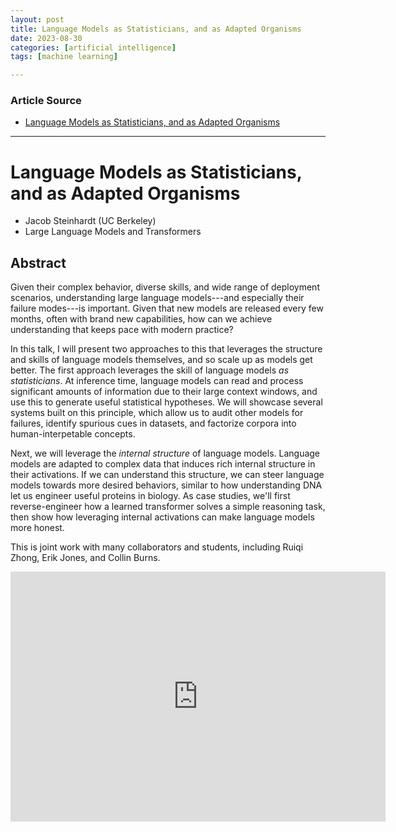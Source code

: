 ```yaml
---
layout: post
title: Language Models as Statisticians, and as Adapted Organisms
date: 2023-08-30
categories: [artificial intelligence]
tags: [machine learning]

---
```


### Article Source

* [Language Models as Statisticians, and as Adapted Organisms](https://www.youtube.com/watch?v=_oHvhJhjkx0)

---

# Language Models as Statisticians, and as Adapted Organisms

* Jacob Steinhardt (UC Berkeley)
* Large Language Models and Transformers

## Abstract
Given their complex behavior, diverse skills, and wide range of deployment scenarios, understanding large language models---and especially their  failure modes---is important. Given that new models are released every few months, often with brand new capabilities, how can we achieve understanding that keeps pace with modern practice?

In this talk, I will present two approaches to this that leverages the structure and skills of language models themselves, and so scale up as models get better. The first approach leverages the skill of language models *as statisticians*. At inference time, language models can read and process significant amounts of information due to their large context windows, and use this to generate useful statistical hypotheses. We will showcase several systems built on this principle, which allow us to audit other models for failures, identify spurious cues in datasets, and factorize corpora into human-interpetable concepts.

Next, we will leverage the *internal structure* of language models. Language models are adapted to complex data that induces rich internal structure in their activations. If we can understand this structure, we can steer language models towards more desired behaviors, similar to how understanding DNA let us engineer useful proteins in biology. As case studies, we'll first reverse-engineer how a learned transformer solves a simple reasoning task, then show how leveraging internal activations can make language models more honest.

This is joint work with many collaborators and students, including Ruiqi Zhong, Erik Jones, and Collin Burns.

<iframe width="600" height="400" src="https://www.youtube.com/embed/_oHvhJhjkx0?si=_wMMVDlBEdrcRsu8" title="YouTube video player" frameborder="0" allow="accelerometer; autoplay; clipboard-write; encrypted-media; gyroscope; picture-in-picture; web-share" allowfullscreen></iframe>